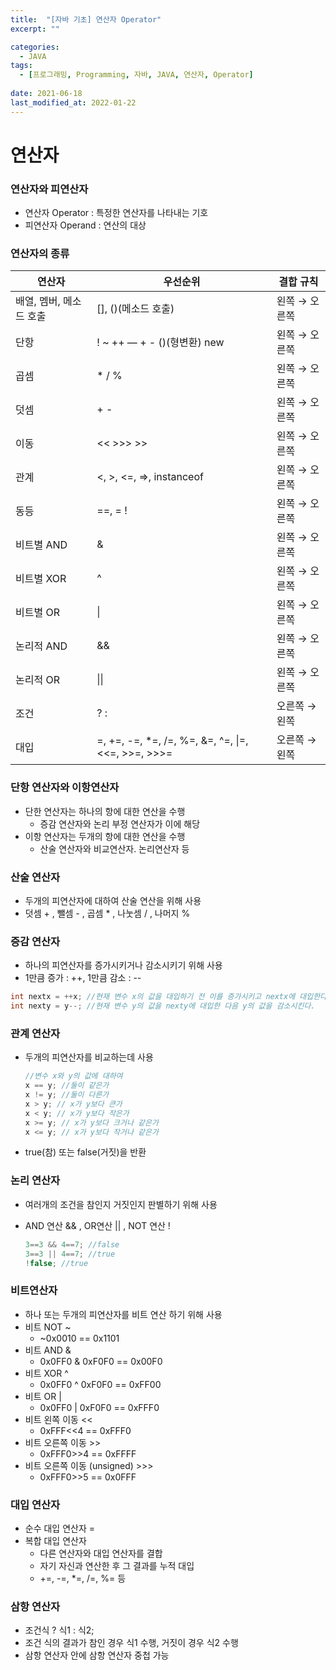 ```yaml
---
title:  "[자바 기초] 연산자 Operator"
excerpt: ""

categories:
  - JAVA
tags:
  - [프로그래밍, Programming, 자바, JAVA, 연산자, Operator]
 
date: 2021-06-18
last_modified_at: 2022-01-22
---
```


# 연산자

### 연산자와 피연산자

- 연산자 Operator : 특정한 연산자를 나타내는 기호
- 피연산자 Operand : 연산의 대상

### 연산자의 종류

|연산자           |우선순위                                             |결합 규칙   |
|--------------|-------------------------------------------------|--------|
|배열, 멤버, 메소드 호출|[], ()(메소드 호출)                                   |왼쪽 → 오른쪽|
|단항            |! ~ ++ — + - ()(형변환) new                         |왼쪽 → 오른쪽|
|곱셈            |* / %                                            |왼쪽 → 오른쪽|
|덧셈            |+ -                                              |왼쪽 → 오른쪽|
|이동            |<< >>> >>                                        |왼쪽 → 오른쪽|
|관계            |<, >, <=, =>, instanceof                         |왼쪽 → 오른쪽|
|동등            |==, = !                                          |왼쪽 → 오른쪽|
|비트별 AND       |&                                                |왼쪽 → 오른쪽|
|비트별 XOR       |^                                                |왼쪽 → 오른쪽|
|비트별 OR        |&#124;                                                |왼쪽 → 오른쪽|
|논리적 AND       |&&                                               |왼쪽 → 오른쪽|
|논리적 OR        |&#124;&#124;                                               |왼쪽 → 오른쪽|
|조건            |? :                                              |오른쪽 → 왼쪽|
|대입            |=, +=, -=, \*=, /=, %=, &=, ^=, &#124;=, <<=, >>=, >>>=|오른쪽 → 왼쪽|

### 단항 연산자와 이항연산자

- 단한 연산자는 하나의 항에 대한 연산을 수행
    - 증감 연산자와 논리 부정 연산자가 이에 해당
- 이항 연산자는 두개의 항에 대한 연산을 수행
    - 산술 연산자와 비교연산자. 논리연산자 등

### 산술 연산자

- 두개의 피연산자에 대하여 산술 연산을 위해 사용
- 덧셈 + , 뺄셈 - , 곱셈 * , 나눗셈 / , 나머지 %

### 증감 연산자

- 하나의 피연산자를 증가시키거나 감소시키기 위해 사용
- 1만큼 증가 : ++, 1만큼 감소 : --

```java
int nextx = ++x; //현재 변수 x의 값을 대입하기 전 이를 증가시키고 nextx에 대입한다.
int nexty = y--; //현재 변수 y의 값을 nexty에 대입한 다음 y의 값을 감소시킨다.
```

### 관계 연산자

- 두개의 피연산자를 비교하는데 사용
    
    ```java
    //변수 x와 y의 값에 대하여
    x == y; //둘이 같은가
    x != y; //둘이 다른가
    x > y; // x가 y보다 큰가
    x < y; // x가 y보다 작은가
    x >= y; // x가 y보다 크거나 같은가
    x <= y; // x가 y보다 작거나 같은가
    ```
    
- true(참) 또는 false(거짓)을 반환

### 논리 연산자

- 여러개의 조건을 참인지 거짓인지 판별하기 위해 사용
- AND 연산 && , OR연산 || , NOT 연산 !
    
    ```java
    3==3 && 4==7; //false
    3==3 || 4==7; //true
    !false; //true
    ```
    

### 비트연산자

- 하나 또는 두개의 피연산자를 비트 연산 하기 위해 사용
- 비트 NOT ~
    - ~0x0010 == 0x1101
- 비트 AND &
    - 0x0FF0 & 0xF0F0 == 0x00F0
- 비트 XOR ^
    - 0x0FF0 ^ 0xF0F0 == 0xFF00
- 비트 OR |
    - 0x0FF0 | 0xF0F0 == 0xFFF0
- 비트 왼쪽 이동 <<
    - 0xFFF<<4 == 0xFFF0
- 비트 오른쪽 이동 >>
    - 0xFFF0>>4 == 0xFFFF
- 비트 오른쪽 이동 (unsigned) >>>
    - 0xFFF0>>5 == 0x0FFF

### 대입 연산자

- 순수 대입 연산자 =
- 복합 대입 연산자
    - 다른 연산자와 대입 연산자를 결합
    - 자기 자신과 연산한 후 그 결과를 누적 대입
    - +=, -=, *=, /=, %= 등

### 삼항 연산자

- 조건식 ? 식1 : 식2;
- 조건 식의 결과가 참인 경우 식1 수행, 거짓이 경우 식2 수행
- 삼항 연산자 안에 삼항 연산자 중첩 가능
